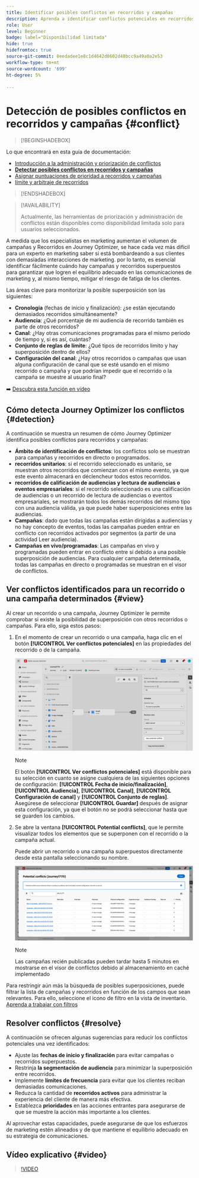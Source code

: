 ```yaml
---
title: Identificar posibles conflictos en recorridos y campañas
description: Aprenda a identificar conflictos potenciales en recorridos y campañas.
role: User
level: Beginner
badge: label="Disponibilidad limitada"
hide: true
hidefromtoc: true
source-git-commit: 0eedadee1e8c1d4642d8602d48bcc9a49a0a2e53
workflow-type: tm+mt
source-wordcount: '699'
ht-degree: 5%

---
```



# Detección de posibles conflictos en recorridos y campañas {#conflict}

>[!BEGINSHADEBOX]

Lo que encontrará en esta guía de documentación:

* [Introducción a la administración y priorización de conflictos](gs-conflict-prioritization.md)
* **[Detectar posibles conflictos en recorridos y campañas](conflicts.md)**
* [Asignar puntuaciones de prioridad a recorridos y campañas](priority-scores.md)
* [límite y arbitraje de recorridos](journey-capping.md)

>[!ENDSHADEBOX]

>[!AVAILABILITY]
>
>Actualmente, las herramientas de priorización y administración de conflictos están disponibles como disponibilidad limitada solo para usuarios seleccionados.

A medida que los especialistas en marketing aumentan el volumen de campañas y Recorridos en Journey Optimizer, se hace cada vez más difícil para un experto en marketing saber si está bombardeando a sus clientes con demasiadas interacciones de marketing. por lo tanto, es esencial identificar fácilmente cuándo hay campañas y recorridos superpuestos para garantizar que logren el equilibrio adecuado en las comunicaciones de marketing y, al mismo tiempo, mitigar el riesgo de fatiga de los clientes.

Las áreas clave para monitorizar la posible superposición son las siguientes:

* **Cronología** (fechas de inicio y finalización): ¿se están ejecutando demasiados recorridos simultáneamente?
* **Audiencia**: ¿Qué porcentaje de mi audiencia de recorrido también es parte de otros recorridos?
* **Canal**: ¿Hay otras comunicaciones programadas para el mismo periodo de tiempo y, si es así, cuántas?
* **Conjunto de reglas de límite**: ¿Qué tipos de recorridos limito y hay superposición dentro de ellos?
* **Configuración del canal**: ¿Hay otros recorridos o campañas que usan alguna configuración de canal que se esté usando en el mismo recorrido o campaña y que podrían impedir que el recorrido o la campaña se muestre al usuario final?

➡️ [Descubra esta función en vídeo](#video)

## Cómo detecta Journey Optimizer los conflictos {#detection}

A continuación se muestra un resumen de cómo Journey Optimizer identifica posibles conflictos para recorridos y campañas:

* **Ámbito de identificación de conflictos**: los conflictos solo se muestran para campañas y recorridos en directo o programados.
* **recorridos unitarios**: si el recorrido seleccionado es unitario, se muestran otros recorridos que comienzan con el mismo evento, ya que este evento almacenará en déclencheur todos estos recorridos.
* **recorridos de calificación de audiencias y lectura de audiencias o eventos empresariales**: si el recorrido seleccionado es una calificación de audiencias o un recorrido de lectura de audiencias o eventos empresariales, se mostrarán todos los demás recorridos del mismo tipo con una audiencia válida, ya que puede haber superposiciones entre las audiencias.
* **Campañas**: dado que todas las campañas están dirigidas a audiencias y no hay concepto de eventos, todas las campañas pueden entrar en conflicto con recorridos activados por segmentos (a partir de una actividad Leer audiencia).
* **Campañas en vivo/programadas**: Las campañas en vivo y programadas pueden entrar en conflicto entre sí debido a una posible superposición de audiencias. Para cualquier campaña determinada, todas las campañas en directo o programadas se muestran en el visor de conflictos.

## Ver conflictos identificados para un recorrido o una campaña determinados {#view}

Al crear un recorrido o una campaña, Journey Optimizer le permite comprobar si existe la posibilidad de superposición con otros recorridos o campañas. Para ello, siga estos pasos:

1. En el momento de crear un recorrido o una campaña, haga clic en el botón **[!UICONTROL Ver conflictos potenciales]** en las propiedades del recorrido o de la campaña.

   ![](assets/view-conflicts.png)

   >[!NOTE]
   >
   >El botón **[!UICONTROL Ver conflictos potenciales]** está disponible para su selección en cuanto se asigne cualquiera de las siguientes opciones de configuración: **[!UICONTROL Fecha de inicio/finalización]**, **[!UICONTROL Audiencia]**, **[!UICONTROL Canal]**, **[!UICONTROL Configuración de canal]** y **[!UICONTROL Conjunto de reglas]**. Asegúrese de seleccionar **[!UICONTROL Guardar]** después de asignar esta configuración, ya que el botón no se podrá seleccionar hasta que se guarden los cambios.

1. Se abre la ventana **[!UICONTROL Potential conflicts]**, que le permite visualizar todos los elementos que se superponen con el recorrido o la campaña actual.

   Puede abrir un recorrido o una campaña superpuestos directamente desde esta pantalla seleccionando su nombre.

   ![](assets/potential-conflicts.png)

   >[!NOTE]
   >
   >Las campañas recién publicadas pueden tardar hasta 5 minutos en mostrarse en el visor de conflictos debido al almacenamiento en caché implementado

Para restringir aún más la búsqueda de posibles superposiciones, puede filtrar la lista de campañas y recorridos en función de los campos que sean relevantes. Para ello, seleccione el icono de filtro en la vista de inventario. [Aprenda a trabajar con filtros](../start/search-filter-categorize.md#filter-lists)

## Resolver conflictos {#resolve}

A continuación se ofrecen algunas sugerencias para reducir los conflictos potenciales una vez identificados:

* Ajuste las **fechas de inicio y finalización** para evitar campañas o recorridos superpuestos.
* Restrinja **la segmentación de audiencia** para minimizar la superposición entre recorridos.
* Implemente **límites de frecuencia** para evitar que los clientes reciban demasiadas comunicaciones.
* Reduzca la cantidad de **recorridos activos** para administrar la experiencia del cliente de manera más efectiva.
* Establezca **prioridades** en las acciones entrantes para asegurarse de que se muestre la acción más importante a los clientes.

Al aprovechar estas capacidades, puede asegurarse de que los esfuerzos de marketing estén alineados y de que mantiene el equilibrio adecuado en su estrategia de comunicaciones.

## Vídeo explicativo {#video}

>[!VIDEO](https://video.tv.adobe.com/v/3435528?quality=12)
